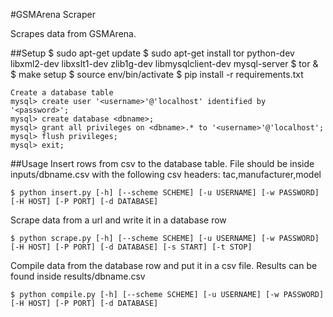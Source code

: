 #GSMArena Scraper

Scrapes data from GSMArena.

##Setup
    $ sudo apt-get update
    $ sudo apt-get install tor python-dev libxml2-dev libxslt1-dev zlib1g-dev libmysqlclient-dev mysql-server
    $ tor &
    $ make setup
    $ source env/bin/activate
    $ pip install -r requirements.txt

    Create a database table
    mysql> create user '<username>'@'localhost' identified by '<password>';
    mysql> create database <dbname>;
    mysql> grant all privileges on <dbname>.* to '<username>'@'localhost';
    mysql> flush privileges;
    mysql> exit;

##Usage
Insert rows from csv to the database table. File should be inside inputs/dbname.csv with the following csv headers: tac,manufacturer,model

    $ python insert.py [-h] [--scheme SCHEME] [-u USERNAME] [-w PASSWORD] [-H HOST] [-P PORT] [-d DATABASE]

Scrape data from a url and write it in a database row

    $ python scrape.py [-h] [--scheme SCHEME] [-u USERNAME] [-w PASSWORD] [-H HOST] [-P PORT] [-d DATABASE] [-s START] [-t STOP]

Compile data from the database row and put it in a csv file. Results can be found inside results/dbname.csv

    $ python compile.py [-h] [--scheme SCHEME] [-u USERNAME] [-w PASSWORD] [-H HOST] [-P PORT] [-d DATABASE]
